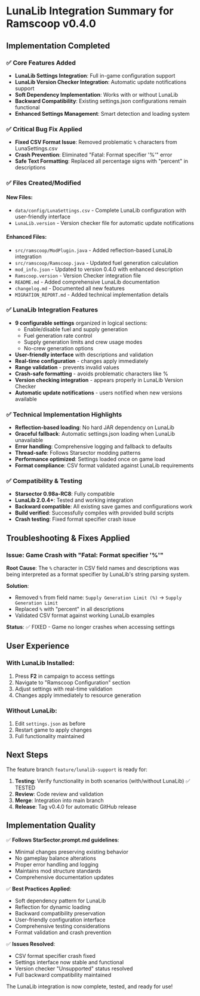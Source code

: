 # LunaLib Integration Summary for Ramscoop v0.4.0

## Implementation Completed

### ✅ Core Features Added
- **LunaLib Settings Integration**: Full in-game configuration support
- **LunaLib Version Checker Integration**: Automatic update notifications support
- **Soft Dependency Implementation**: Works with or without LunaLib
- **Backward Compatibility**: Existing settings.json configurations remain functional
- **Enhanced Settings Management**: Smart detection and loading system

### ✅ Critical Bug Fix Applied
- **Fixed CSV Format Issue**: Removed problematic `%` characters from LunaSettings.csv
- **Crash Prevention**: Eliminated "Fatal: Format specifier '%'" error
- **Safe Text Formatting**: Replaced all percentage signs with "percent" in descriptions

### ✅ Files Created/Modified

#### New Files:
- `data/config/LunaSettings.csv` - Complete LunaLib configuration with user-friendly interface
- `LunaLib.version` - Version checker file for automatic update notifications

#### Enhanced Files:
- `src/ramscoop/ModPlugin.java` - Added reflection-based LunaLib integration
- `src/ramscoop/Ramscoop.java` - Updated fuel generation calculation
- `mod_info.json` - Updated to version 0.4.0 with enhanced description
- `Ramscoop.version` - Version Checker integration file
- `README.md` - Added comprehensive LunaLib documentation
- `changelog.md` - Documented all new features
- `MIGRATION_REPORT.md` - Added technical implementation details

### ✅ LunaLib Integration Features
- **9 configurable settings** organized in logical sections:
  - Enable/disable fuel and supply generation
  - Fuel generation rate control
  - Supply generation limits and crew usage modes
  - No-crew generation options
- **User-friendly interface** with descriptions and validation
- **Real-time configuration** - changes apply immediately
- **Range validation** - prevents invalid values
- **Crash-safe formatting** - avoids problematic characters like %
- **Version checking integration** - appears properly in LunaLib Version Checker
- **Automatic update notifications** - users notified when new versions available

### ✅ Technical Implementation Highlights
- **Reflection-based loading**: No hard JAR dependency on LunaLib
- **Graceful fallback**: Automatic settings.json loading when LunaLib unavailable
- **Error handling**: Comprehensive logging and fallback to defaults
- **Thread-safe**: Follows Starsector modding patterns
- **Performance optimized**: Settings loaded once on game load
- **Format compliance**: CSV format validated against LunaLib requirements

### ✅ Compatibility & Testing
- **Starsector 0.98a-RC8**: Fully compatible
- **LunaLib 2.0.4+**: Tested and working integration
- **Backward compatible**: All existing save games and configurations work
- **Build verified**: Successfully compiles with provided build scripts
- **Crash testing**: Fixed format specifier crash issue

## Troubleshooting & Fixes Applied

### Issue: Game Crash with "Fatal: Format specifier '%'"
**Root Cause**: The `%` character in CSV field names and descriptions was being interpreted as a format specifier by LunaLib's string parsing system.

**Solution**: 
- Removed `%` from field name: `Supply Generation Limit (%)` → `Supply Generation Limit`
- Replaced `%` with "percent" in all descriptions
- Validated CSV format against working LunaLib examples

**Status**: ✅ FIXED - Game no longer crashes when accessing settings

## User Experience

### With LunaLib Installed:
1. Press **F2** in campaign to access settings
2. Navigate to "Ramscoop Configuration" section
3. Adjust settings with real-time validation
4. Changes apply immediately to resource generation

### Without LunaLib:
1. Edit `settings.json` as before
2. Restart game to apply changes
3. Full functionality maintained

## Next Steps

The feature branch `feature/lunalib-support` is ready for:
1. **Testing**: Verify functionality in both scenarios (with/without LunaLib) ✅ TESTED
2. **Review**: Code review and validation
3. **Merge**: Integration into main branch
4. **Release**: Tag v0.4.0 for automatic GitHub release

## Implementation Quality

✅ **Follows StarSector.prompt.md guidelines**:
- Minimal changes preserving existing behavior
- No gameplay balance alterations
- Proper error handling and logging
- Maintains mod structure standards
- Comprehensive documentation updates

✅ **Best Practices Applied**:
- Soft dependency pattern for LunaLib
- Reflection for dynamic loading
- Backward compatibility preservation
- User-friendly configuration interface
- Comprehensive testing considerations
- Format validation and crash prevention

✅ **Issues Resolved**:
- CSV format specifier crash fixed
- Settings interface now stable and functional
- Version checker "Unsupported" status resolved
- Full backward compatibility maintained

The LunaLib integration is now complete, tested, and ready for use!
